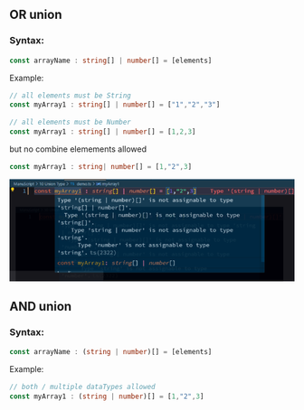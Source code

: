## OR union  
### Syntax:  
```typescript
const arrayName : string[] | number[] = [elements]
```  
Example:  
```typescript
// all elements must be String
const myArray1 : string[] | number[] = ["1","2","3"]
```  
```typescript
// all elements must be Number
const myArray1 : string[] | number[] = [1,2,3]
```  
but no combine elemements allowed  
```typescript
const myArray1 : string| number[] = [1,"2",3]
```  
![29](../../Assets/Images/0129.PNG)  
## AND union  
### Syntax:  
```typescript
const arrayName : (string | number)[] = [elements]
```  
Example:
```typescript
// both / multiple dataTypes allowed
const myArray1 : (string | number)[] = [1,"2",3]
```  

